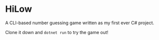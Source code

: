 # HiLow

A CLI-based number guessing game written as my first ever C# project.

Clone it down and `dotnet run` to try the game out!
